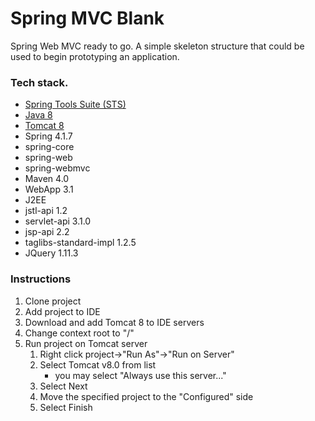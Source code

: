 # Spring MVC Blank
Spring Web MVC ready to go. A simple skeleton structure that could be used to begin prototyping an application.  

### Tech stack.
>
  - [Spring Tools Suite (STS)](https://spring.io/tools)
  - [Java 8](http://www.oracle.com/technetwork/java/javase/downloads/index.html)
  - [Tomcat 8](https://tomcat.apache.org/download-80.cgi) 
  - Spring 4.1.7
   - spring-core
   - spring-web
   - spring-webmvc
  - Maven 4.0
  - WebApp 3.1
  - J2EE
   - jstl-api 1.2
   - servlet-api 3.1.0
   - jsp-api 2.2
   - taglibs-standard-impl 1.2.5
  - JQuery 1.11.3

### Instructions

1. Clone project
2. Add project to IDE
3. Download and add Tomcat 8 to IDE servers
4. Change context root to "/"
5. Run project on Tomcat server
     1. Right click project->"Run As"->"Run on Server"
     2. Select Tomcat v8.0 from list
         - you may select "Always use this server..."
     3. Select Next
     4. Move the specified project to the "Configured" side
     5. Select Finish
